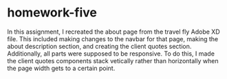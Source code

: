 # homework-five
In this assignment, I recreated the about page from the travel fly Adobe XD file. This included making changes to the navbar for that page, making the about description section, and creating the client quotes section. Additionally, all parts were supposed to be responsive. To do this, I made the client quotes components stack vetically rather than horizontally when the page width gets to a certain point.

